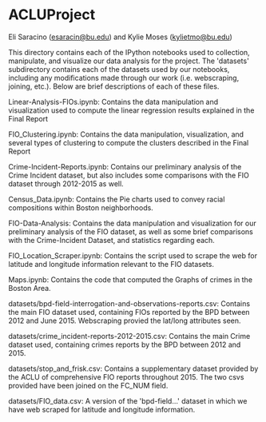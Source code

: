 # ACLUProject
Eli Saracino (esaracin@bu.edu) and Kylie Moses (kylietmo@bu.edu)

This directory contains each of the IPython notebooks used to collection, manipulate,
and visualize our data analysis for the project. The 'datasets' subdirectory
contains each of the datasets used by our notebooks, including any modifications made through
our work (i.e. webscraping, joining, etc.). Below are brief descriptions of each of these files.


Linear-Analysis-FIOs.ipynb:
	Contains the data manipulation and visualization used to compute the linear regression
	results explained in the Final Report

FIO_Clustering.ipynb:
	Contains the data manipulation, visualization, and several types of clustering to compute
	the clusters described in the Final Report

Crime-Incident-Reports.ipynb:
	Contains our preliminary analysis of the Crime Incident dataset, but also includes
	some comparisons with the FIO dataset through 2012-2015 as well.

Census_Data.ipynb:
	Contains the Pie charts used to convey racial compositions within Boston neighborhoods.

FIO-Data-Analysis:
	Contains the data manipulation and visualization for our preliminary analysis of the FIO
	dataset, as well as some brief comparisons with the Crime-Incident Dataset, and statistics
	regarding each.

FIO_Location_Scraper.ipynb:
	Contains the script used to scrape the web for latitude and longitude information
	relevant to the FIO datasets.

Maps.ipynb:
	Contains the code that computed the Graphs of crimes in the Boston Area.


datasets/bpd-field-interrogation-and-observations-reports.csv:
	Contains the main FIO dataset used, containing FIOs reported by the BPD between 2012 and
	June 2015. Webscraping provied the lat/long attributes seen.

datasets/crime_incident-reports-2012-2015.csv:
	Contains the main Crime dataset used, containing crimes reports by the BPD between 2012 and 
	2015.

datasets/stop_and_frisk.csv:
	Contains a supplementary dataset provided by the ACLU of comprehensive
	FIO reports throughout 2015. The two csvs provided have been joined on the FC_NUM field.

datasets/FIO_data.csv:
	A version of the 'bpd-field...' dataset in which we have web scraped for latitude and
	longitude information.

